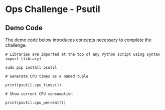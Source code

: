 # Ops Challenge - Psutil 

## Demo Code

The demo code below introduces concepts necessary to complete the challenge. 

```
# Libraries are imported at the top of any Python script using syntax import [library]

sudo pip install psutil

# Generate CPU times as a named tuple

print(psutil.cpu_times())

# Show current CPU consumption

print(psutil.cpu_percent())

```


